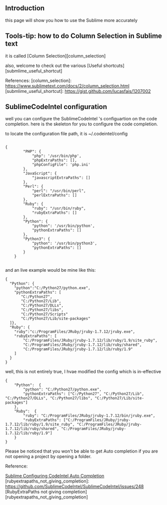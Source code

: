 ## Introduction

this page will show you how to use the Sublime more accurately


## Tools-tip: how to do Column Selection in Sublime text

it is called [Column Selection][column_selection]

also, welcome to check out the various [Useful shortcuts][submlime_useful_shortcut]

References:
[column_selection]: https://www.sublimetext.com/docs/2/column_selection.html
[submlime_useful_shortcut]: https://gist.github.com/lucasfais/1207002


## SublimeCodeIntel configuration
well you can configure the SublimeCodeIntel 's configuartion on the code completion.
here is the skeleton for you to configure the code completion. 

to locate the configuration file path, it is ~/.codeintel/config 


```

{
        "PHP": {
            "php": '/usr/bin/php',
            "phpExtraPaths": [],
            "phpConfigFile": 'php.ini'
        },
        "JavaScript": {
            "javascriptExtraPaths": []
        },
        "Perl": {
            "perl": "/usr/bin/perl",
            "perlExtraPaths": []
        },
        "Ruby": {
            "ruby": "/usr/bin/ruby",
            "rubyExtraPaths": []
        },
        "Python": {
            "python": '/usr/bin/python',
            "pythonExtraPaths": []
        },
        "Python3": {
            "python": '/usr/bin/python3',
            "pythonExtraPaths": []
        }
    }
    
```

and an live example would be mine like this: 

```
{
  "Python": {
    "python":"C:/Python27/python.exe",
    "pythonExtraPaths": [
       "C:/Python27",
       "C:/Python27/Lib",
       "C:/Python27/DLLs",
       "C:/Python27/libs",
       "C:/Python27/Scripts"
       "C:/Python27/Lib/site-packages"
  ]},
  "Ruby": {
    "ruby":"c:/ProgramFiles/JRuby/jruby-1.7.12/jruby.exe",
    "rubyExtraPaths": [
        "C:/ProgramFiles/JRuby/jruby-1.7.12/lib/ruby/1.9/site_ruby", 
        "C:/ProgramFiles/JRuby/jruby-1.7.12/lib/ruby/shared",
        "C:/ProgramFiles/JRuby/jruby-1.7.12/lib/ruby/1.9"
    ]
  }
}
```
well, this is not entirely true,  I hvae modified the config which is in-effective 

```
{
    "Python":  {
        "python": "C:/Python27/python.exe",
        "pythonExtraPaths": ["C:/Python27", "C:/Python27/Lib", "C:/Python27/DLLs", "C:/Python27/libs", "C:/Python27/Lib/site-packages"]
    },
    "Ruby":  {
        "ruby": "C:/ProgramFiles/JRuby/jruby-1.7.12/bin/jruby.exe",
        "rubyExtraPaths": ["C:/ProgramFiles/JRuby/jruby-1.7.12/lib/ruby/1.9/site_ruby", "C:/ProgramFiles/JRuby/jruby-1.7.12/lib/ruby/shared", "C:/ProgramFiles/JRuby/jruby-1.7.12/lib/ruby/1.9"]
    }
}
```

Please be noticed that you won't be able to get Auto completion if you are not opening a project by opening a folder. 


Reference:

[sublime_codeinte_auto_completion]: http://www.thefourtheye.in/2013/05/sublime-configuring-codeintel.html
[Sublime Configuring CodeIntel Auto Completion][sublime_codeinte_auto_completion]
[rubyextrapaths_not_giving_completion]: https://github.com/SublimeCodeIntel/SublimeCodeIntel/issues/248
[RubyExtraPaths not giving completion][rubyextrapaths_not_giving_completion]